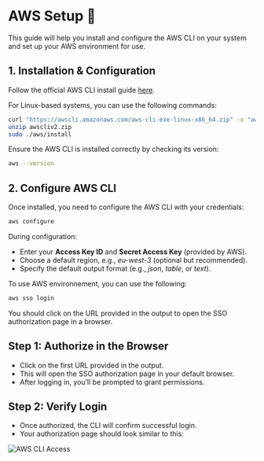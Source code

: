 # AWS Setup 🚀

This guide will help you install and configure the AWS CLI on your system and set up your AWS environment for use.

## 1. Installation & Configuration

Follow the official AWS CLI install guide [here](https://docs.aws.amazon.com/cli/latest/userguide/getting-started-install.html).

For Linux-based systems, you can use the following commands:

```bash
curl "https://awscli.amazonaws.com/aws-cli-exe-linux-x86_64.zip" -o "awscliv2.zip"
unzip awscliv2.zip
sudo ./aws/install
```

Ensure the AWS CLI is installed correctly by checking its version:

```bash
aws --version
```

## 2. Configure AWS CLI

Once installed, you need to configure the AWS CLI with your credentials:

```bash
aws configure
```

During configuration:
- Enter your **Access Key ID** and **Secret Access Key** (provided by AWS).
- Choose a default region, e.g., *eu-west-3* (optional but recommended).
- Specify the default output format (e.g., *json*, *table*, or *text*).

To use AWS environnement, you can use the following:

```bash
aws sso login
```

You should click on the URL provided in the output to open the SSO authorization page in a browser.

## Step 1: Authorize in the Browser

- Click on the first URL provided in the output.
- This will open the SSO authorization page in your default browser.
- After logging in, you’ll be prompted to grant permissions.

## Step 2: Verify Login

- Once authorized, the CLI will confirm successful login.
- Your authorization page should look similar to this:

![AWS CLI Access](https://armonik-public-images.s3.eu-west-3.amazonaws.com/deployment-doc/aws-cli-access.png)
